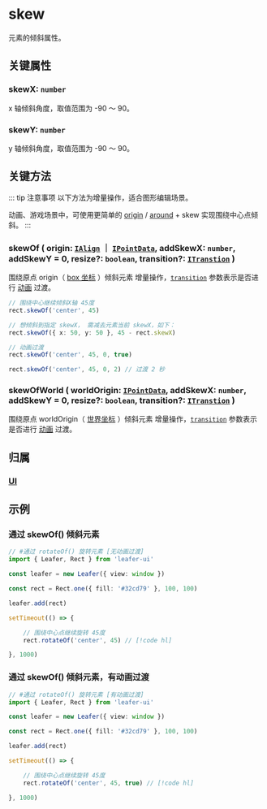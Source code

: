 # skew

元素的倾斜属性。

## 关键属性

### skewX: `number`

x 轴倾斜角度，取值范围为 -90 ～ 90。

### skewY: `number`

y 轴倾斜角度，取值范围为 -90 ～ 90。

## 关键方法

::: tip 注意事项
以下方法为增量操作，适合图形编辑场景。

动画、游戏场景中，可使用更简单的 [origin](./origin.md) / [around](./around.md) + skew 实现围绕中心点倾斜。
:::

### skewOf ( origin: [`IAlign`](/reference/interface/math/Math.md#ialign) ｜ [`IPointData`](../interface/math/Math#ipointdata), addSkewX: `number`, addSkewY = 0, resize?: `boolean`, transition?: [`ITranstion`](/reference/property/transition.md#transition-itranstion) )

围绕原点 origin（ [box 坐标](/guide/basic/coordinate.md#box) ）倾斜元素 <badge>增量操作</badge>，[`transition`](/reference/property/transition.md#transition-itranstion) 参数表示是否进行 [动画](/guide/plugin/animate.md) 过渡。

```ts
// 围绕中心继续倾斜X轴 45度
rect.skewOf('center', 45)

// 想倾斜到指定 skewX， 需减去元素当前 skewX，如下：
rect.skewOf({ x: 50, y: 50 }, 45 - rect.skewX)

// 动画过渡
rect.skewOf('center', 45, 0, true)

rect.skewOf('center', 45, 0, 2) // 过渡 2 秒
```

### skewOfWorld ( worldOrigin: [`IPointData`](../interface/math/Math#ipointdata), addSkewX: `number`, addSkewY = 0, resize?: `boolean`, transition?: [`ITranstion`](/reference/property/transition.md#transition-itranstion) )

围绕原点 worldOrigin（ [世界坐标](/guide/basic/coordinate.md#world) ）倾斜元素 <badge>增量操作</badge>，[`transition`](/reference/property/transition.md#transition-itranstion) 参数表示是否进行 [动画](/guide/plugin/animate.md) 过渡。

## 归属

### [UI](/reference/display/UI.md)

## 示例

### 通过 skewOf() 倾斜元素

```ts
// #通过 rotateOf() 旋转元素 [无动画过渡]
import { Leafer, Rect } from 'leafer-ui'

const leafer = new Leafer({ view: window })

const rect = Rect.one({ fill: '#32cd79' }, 100, 100)

leafer.add(rect)

setTimeout(() => {

    // 围绕中心点继续旋转 45度
    rect.rotateOf('center', 45) // [!code hl]

}, 1000)
```

### 通过 skewOf() 倾斜元素，有动画过渡

```ts
// #通过 rotateOf() 旋转元素 [有动画过渡]
import { Leafer, Rect } from 'leafer-ui'

const leafer = new Leafer({ view: window })

const rect = Rect.one({ fill: '#32cd79' }, 100, 100)

leafer.add(rect)

setTimeout(() => {

    // 围绕中心点继续旋转 45度
    rect.rotateOf('center', 45, true) // [!code hl]

}, 1000)
```
